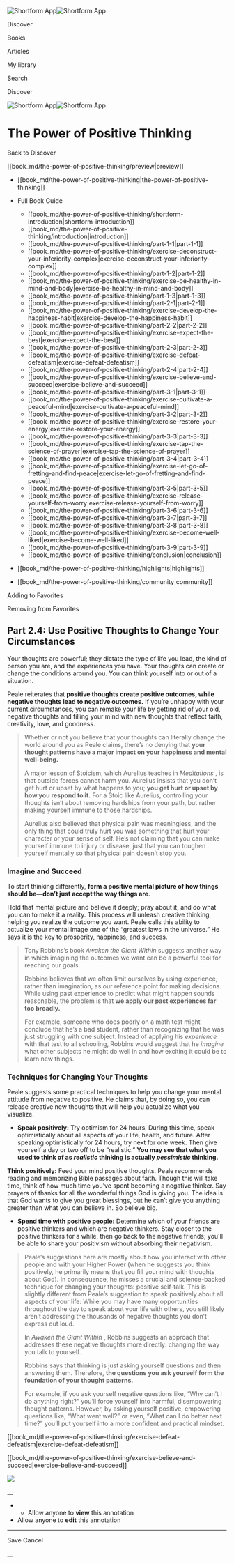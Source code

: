 ![Shortform App](/img/logo.36a2399e.svg)![Shortform App](/img/logo-dark.70c1b072.svg)

Discover

Books

Articles

My library

Search

Discover

![Shortform App](/img/logo.36a2399e.svg)![Shortform App](/img/logo-dark.70c1b072.svg)

# The Power of Positive Thinking

Back to Discover

[[book_md/the-power-of-positive-thinking/preview|preview]]

  * [[book_md/the-power-of-positive-thinking|the-power-of-positive-thinking]]
  * Full Book Guide

    * [[book_md/the-power-of-positive-thinking/shortform-introduction|shortform-introduction]]
    * [[book_md/the-power-of-positive-thinking/introduction|introduction]]
    * [[book_md/the-power-of-positive-thinking/part-1-1|part-1-1]]
    * [[book_md/the-power-of-positive-thinking/exercise-deconstruct-your-inferiority-complex|exercise-deconstruct-your-inferiority-complex]]
    * [[book_md/the-power-of-positive-thinking/part-1-2|part-1-2]]
    * [[book_md/the-power-of-positive-thinking/exercise-be-healthy-in-mind-and-body|exercise-be-healthy-in-mind-and-body]]
    * [[book_md/the-power-of-positive-thinking/part-1-3|part-1-3]]
    * [[book_md/the-power-of-positive-thinking/part-2-1|part-2-1]]
    * [[book_md/the-power-of-positive-thinking/exercise-develop-the-happiness-habit|exercise-develop-the-happiness-habit]]
    * [[book_md/the-power-of-positive-thinking/part-2-2|part-2-2]]
    * [[book_md/the-power-of-positive-thinking/exercise-expect-the-best|exercise-expect-the-best]]
    * [[book_md/the-power-of-positive-thinking/part-2-3|part-2-3]]
    * [[book_md/the-power-of-positive-thinking/exercise-defeat-defeatism|exercise-defeat-defeatism]]
    * [[book_md/the-power-of-positive-thinking/part-2-4|part-2-4]]
    * [[book_md/the-power-of-positive-thinking/exercise-believe-and-succeed|exercise-believe-and-succeed]]
    * [[book_md/the-power-of-positive-thinking/part-3-1|part-3-1]]
    * [[book_md/the-power-of-positive-thinking/exercise-cultivate-a-peaceful-mind|exercise-cultivate-a-peaceful-mind]]
    * [[book_md/the-power-of-positive-thinking/part-3-2|part-3-2]]
    * [[book_md/the-power-of-positive-thinking/exercise-restore-your-energy|exercise-restore-your-energy]]
    * [[book_md/the-power-of-positive-thinking/part-3-3|part-3-3]]
    * [[book_md/the-power-of-positive-thinking/exercise-tap-the-science-of-prayer|exercise-tap-the-science-of-prayer]]
    * [[book_md/the-power-of-positive-thinking/part-3-4|part-3-4]]
    * [[book_md/the-power-of-positive-thinking/exercise-let-go-of-fretting-and-find-peace|exercise-let-go-of-fretting-and-find-peace]]
    * [[book_md/the-power-of-positive-thinking/part-3-5|part-3-5]]
    * [[book_md/the-power-of-positive-thinking/exercise-release-yourself-from-worry|exercise-release-yourself-from-worry]]
    * [[book_md/the-power-of-positive-thinking/part-3-6|part-3-6]]
    * [[book_md/the-power-of-positive-thinking/part-3-7|part-3-7]]
    * [[book_md/the-power-of-positive-thinking/part-3-8|part-3-8]]
    * [[book_md/the-power-of-positive-thinking/exercise-become-well-liked|exercise-become-well-liked]]
    * [[book_md/the-power-of-positive-thinking/part-3-9|part-3-9]]
    * [[book_md/the-power-of-positive-thinking/conclusion|conclusion]]
  * [[book_md/the-power-of-positive-thinking/highlights|highlights]]
  * [[book_md/the-power-of-positive-thinking/community|community]]



Adding to Favorites 

Removing from Favorites 

## Part 2.4: Use Positive Thoughts to Change Your Circumstances

Your thoughts are powerful; they dictate the type of life you lead, the kind of person you are, and the experiences you have. Your thoughts can create or change the conditions around you. You can think yourself into or out of a situation.

Peale reiterates that **positive thoughts create positive outcomes, while negative thoughts lead to negative outcomes.** If you’re unhappy with your current circumstances, you can remake your life by getting rid of your old, negative thoughts and filling your mind with new thoughts that reflect faith, creativity, love, and goodness.

> Whether or not you believe that your thoughts can literally change the world around you as Peale claims, there’s no denying that **your thought patterns have a major impact on your happiness and mental well-being.**
> 
> A major lesson of Stoicism, which Aurelius teaches in _Meditations_ , is that outside forces cannot harm you. Aurelius insists that you don’t get hurt or upset by what happens to you; **you get hurt or upset by how you respond to it.** For a Stoic like Aurelius, controlling your thoughts isn’t about removing hardships from your path, but rather making yourself immune to those hardships.
> 
> Aurelius also believed that physical pain was meaningless, and the only thing that could truly hurt you was something that hurt your character or your sense of self. He’s not claiming that you can make yourself immune to injury or disease, just that you can toughen yourself mentally so that physical pain doesn’t stop you.

### Imagine and Succeed

To start thinking differently, **form a positive mental picture of how things should be—don’t just accept the way things are**.

Hold that mental picture and believe it deeply; pray about it, and do what you can to make it a reality. This process will unleash creative thinking, helping you realize the outcome you want. Peale calls this ability to actualize your mental image one of the “greatest laws in the universe.” He says it is the key to prosperity, happiness, and success.

> Tony Robbins’s book _Awaken the Giant Within_ suggests another way in which imagining the outcomes we want can be a powerful tool for reaching our goals.
> 
> Robbins believes that we often limit ourselves by using experience, rather than imagination, as our reference point for making decisions. While using past experience to predict what might happen sounds reasonable, the problem is that **we apply our past experiences far too broadly.**
> 
> For example, someone who does poorly on a math test might conclude that he’s a bad student, rather than recognizing that he was just struggling with one subject. Instead of applying his _experience_ with that test to all schooling, Robbins would suggest that he _imagine_ what other subjects he might do well in and how exciting it could be to learn new things.

### Techniques for Changing Your Thoughts

Peale suggests some practical techniques to help you change your mental attitude from negative to positive. He claims that, by doing so, you can release creative new thoughts that will help you actualize what you visualize.

  * **Speak positively:** Try optimism for 24 hours. During this time, speak optimistically about all aspects of your life, health, and future. After speaking optimistically for 24 hours, try next for one week. Then give yourself a day or two off to be “realistic.” **You may see that what you used to think of as _realistic_ thinking is actually _pessimistic_ thinking.**

**Think positively:** Feed your mind positive thoughts. Peale recommends reading and memorizing Bible passages about faith. Though this will take time, think of how much time you’ve spent becoming a negative thinker. Say prayers of thanks for all the wonderful things God is giving you. The idea is that God wants to give you great blessings, but he can’t give you anything greater than what you can believe in. So believe big.

  * **Spend time with positive people:** Determine which of your friends are positive thinkers and which are negative thinkers. Stay closer to the positive thinkers for a while, then go back to the negative friends; you'll be able to share your positivism without absorbing their negativism.




> Peale’s suggestions here are mostly about how you interact with other people and with your Higher Power (when he suggests you think positively, he primarily means that you fill your mind with thoughts about God). In consequence, he misses a crucial and science-backed technique for changing your thoughts: positive self-talk. This is slightly different from Peale’s suggestion to speak positively about all aspects of your life: While you may have many opportunities throughout the day to speak about your life with others, you still likely aren’t addressing the thousands of negative thoughts you don’t express out loud.
> 
> In _Awaken the Giant Within_ , Robbins suggests an approach that addresses these negative thoughts more directly: changing the way you talk to yourself. 
> 
> Robbins says that thinking is just asking yourself questions and then answering them. Therefore, **the questions you ask yourself form the foundation of your thought patterns.**
> 
> For example, if you ask yourself negative questions like, “Why can’t I do anything right?” you’ll force yourself into harmful, disempowering thought patterns. However, by asking yourself positive, empowering questions like, “What went well?” or even, “What can I do better next time?” you’ll put yourself into a more confident and practical mindset.

[[book_md/the-power-of-positive-thinking/exercise-defeat-defeatism|exercise-defeat-defeatism]]

[[book_md/the-power-of-positive-thinking/exercise-believe-and-succeed|exercise-believe-and-succeed]]

![](https://bat.bing.com/action/0?ti=56018282&Ver=2&mid=c430b480-1447-4e25-83a8-f02a4c83220a&sid=1711133063fa11eebdec89a8b8ae3bbc&vid=171147a063fa11eea7440fcfeb230d96&vids=0&msclkid=N&pi=0&lg=en-US&sw=800&sh=600&sc=24&nwd=1&tl=Shortform%20%7C%20Book&p=https%3A%2F%2Fwww.shortform.com%2Fapp%2Fbook%2Fthe-power-of-positive-thinking%2Fpart-2-4&r=&lt=466&evt=pageLoad&sv=1&rn=553926)

__

  *   * Allow anyone to **view** this annotation
  * Allow anyone to **edit** this annotation



* * *

Save Cancel

__



